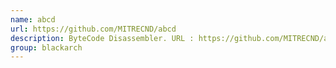 ```yaml
---
name: abcd
url: https://github.com/MITRECND/abcd
description: ByteCode Disassembler. URL : https://github.com/MITRECND/abcd Groups : blackarch blackarch-disassembler
group: blackarch
---
```

